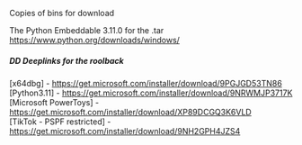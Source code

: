 
Copies of bins for download 

The Python Embeddable 3.11.0 for the .tar
https://www.python.org/downloads/windows/


##### DD Deeplinks for the roolback
[x64dbg] - https://get.microsoft.com/installer/download/9PGJGD53TN86  
[Python3.11] - https://get.microsoft.com/installer/download/9NRWMJP3717K  
[Microsoft PowerToys] - https://get.microsoft.com/installer/download/XP89DCGQ3K6VLD  
[TikTok - PSPF restricted] - https://get.microsoft.com/installer/download/9NH2GPH4JZS4  
